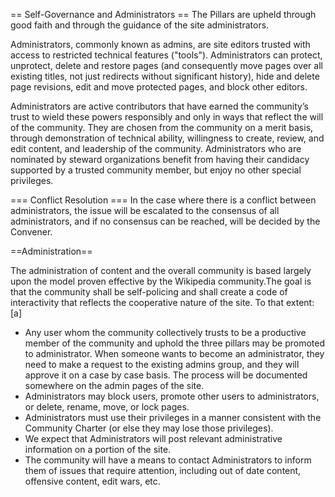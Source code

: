 == Self-Governance and Administrators ==
The Pillars are upheld through good faith and through the guidance of the site administrators.

Administrators, commonly known as admins, are site editors trusted with access to restricted technical features ("tools"). Administrators can protect, unprotect, delete and restore pages (and consequently move pages over all existing titles, not just redirects without significant history), hide and delete page revisions, edit and move protected pages, and block other editors.

Administrators are active contributors that have earned the community’s trust to wield these powers responsibly and only in ways that reflect the will of the community. They are chosen from the community on a merit basis, through demonstration of technical ability, willingness to create, review, and edit content, and leadership of the community. Administrators who are nominated by steward organizations benefit from having their candidacy supported by a trusted community member, but enjoy no other special privileges.

=== Conflict Resolution ===
In the case where there is a conflict between administrators, the issue will be escalated to the consensus of all administrators, and if no consensus can be reached, will be decided by the Convener.

==Administration==

The administration of content and the overall community is based largely upon the model proven effective by the Wikipedia community.The goal is that the community shall be self-policing and shall create a code of interactivity that reflects the cooperative nature of the site. To that extent: [a]

* Any user whom the community collectively trusts to be a productive member of the community and uphold the three pillars may be promoted to administrator. When someone wants to become an administrator, they need to make a request to the existing admins group, and they will approve it on a case by case basis. The process will be documented somewhere on the admin pages of the site.
* Administrators may block users, promote other users to administrators, or delete, rename, move, or lock pages.
* Administrators must use their privileges in a manner consistent with the Community Charter (or else they may lose those privileges).
* We expect that Administrators will post relevant administrative information on a portion of the site.
* The community will have a means to contact Administrators to inform them of issues that require attention, including out of date content, offensive content, edit wars, etc.